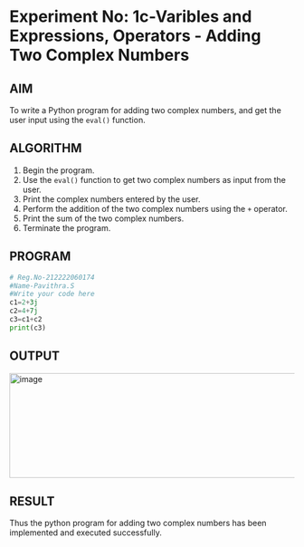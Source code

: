 # Experiment No: 1c-Varibles and Expressions, Operators - Adding Two Complex Numbers

## AIM
To write a Python program for adding two complex numbers, and get the user input using the `eval()` function.

## ALGORITHM
1. Begin the program.
2. Use the `eval()` function to get two complex numbers as input from the user.
3. Print the complex numbers entered by the user.
4. Perform the addition of the two complex numbers using the `+` operator.
5. Print the sum of the two complex numbers.
6. Terminate the program.

## PROGRAM
```python
# Reg.No-212222060174
#Name-Pavithra.S
#Write your code here
c1=2+3j
c2=4+7j
c3=c1+c2
print(c3)

```

## OUTPUT

<img width="820" height="185" alt="image" src="https://github.com/user-attachments/assets/1e571578-73d2-45e7-958e-9a06c6438836" />

## RESULT
Thus the python program for  adding two complex numbers has been implemented and executed successfully.
